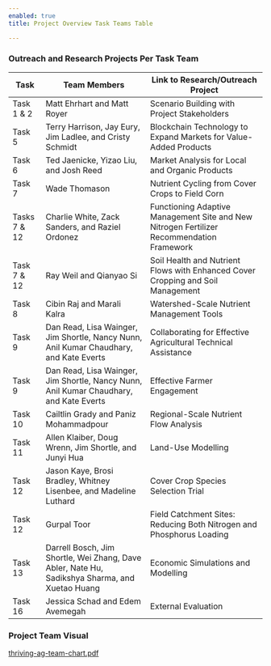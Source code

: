 ```yaml
---
enabled: true
title: Project Overview Task Teams Table

---
```

### Outreach and Research Projects Per Task Team

| Task | Team Members | Link to Research/Outreach Project |
| --- | --- | --- |
| Task 1 & 2 | Matt Ehrhart and Matt Royer | Scenario Building with Project Stakeholders |
| Task 5 | Terry Harrison, Jay Eury, Jim Ladlee, and Cristy Schmidt | Blockchain Technology to Expand Markets for Value-Added Products |
| Task 6 | Ted Jaenicke, Yizao Liu, and Josh Reed | Market Analysis for Local and Organic Products |
| Task 7 | Wade Thomason | Nutrient Cycling from Cover Crops to Field Corn |
| Tasks 7 & 12 | Charlie White, Zack Sanders, and Raziel Ordonez | Functioning Adaptive Management Site and New Nitrogen Fertilizer Recommendation Framework |
| Task 7 & 12 | Ray Weil and Qianyao Si | Soil Health and Nutrient Flows with Enhanced Cover Cropping and Soil Management |
| Task 8 | Cibin Raj and Marali Kalra | Watershed-Scale Nutrient Management Tools |
| Task 9 | Dan Read, Lisa Wainger, Jim Shortle, Nancy Nunn, Anil Kumar Chaudhary, and Kate Everts | Collaborating for Effective Agricultural Technical Assistance |
| Task 9 | Dan Read, Lisa Wainger, Jim Shortle, Nancy Nunn, Anil Kumar Chaudhary, and Kate Everts | Effective Farmer Engagement |
| Task 10 | Cailtlin Grady and Paniz Mohammadpour | Regional-Scale Nutrient Flow Analysis |
| Task 11 | Allen Klaiber, Doug Wrenn, Jim Shortle, and Junyi Hua | Land-Use Modelling |
| Task 12 | Jason Kaye, Brosi Bradley, Whitney Lisenbee, and Madeline Luthard | Cover Crop Species Selection Trial |
| Task 12 | Gurpal Toor | Field Catchment Sites: Reducing Both Nitrogen and Phosphorus Loading |
| Task 13 | Darrell Bosch, Jim Shortle, Wei Zhang, Dave Abler, Nate Hu, Sadikshya Sharma, and Xuetao Huang | Economic Simulations and Modelling |
| Task 16 | Jessica Schad and Edem Avemegah | External Evaluation |

### Project Team Visual

[thriving-ag-team-chart.pdf](assets/img/thriving-ag-team-chart.pdf "thriving-ag-team-chart.pdf")